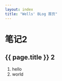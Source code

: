 ```yaml
---
layout: index
title: "Wells' BLog 首页"
---
```

# 笔记2   

## {{ page.title }} 2   

1. hello
2. world
